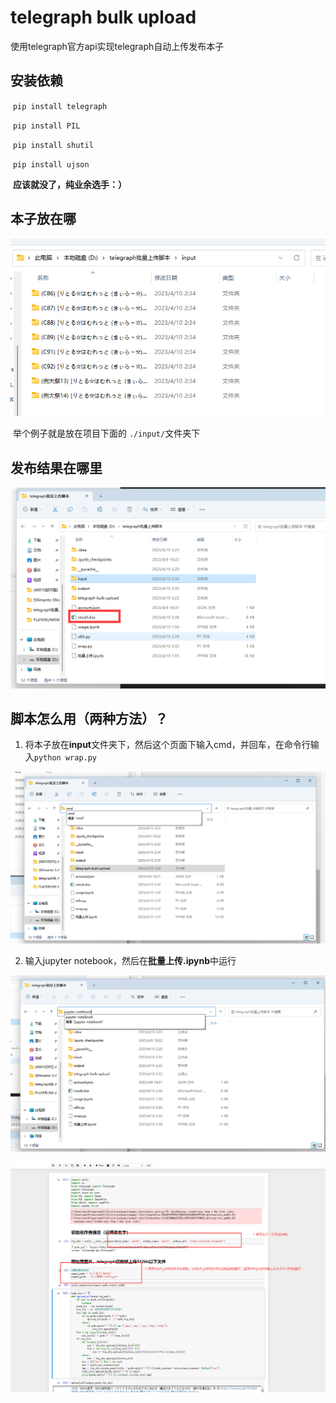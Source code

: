 # telegraph bulk upload
 使用telegraph官方api实现telegraph自动上传发布本子

## 安装依赖

​	`pip install telegraph`

​	`pip install PIL`

​	`pip install shutil`

​	`pip install ujson`

​	**应该就没了，纯业余选手：）**

## 本子放在哪

![image-20230410032531366](.\pics\image-20230410032531366.png)

​	举个例子就是放在项目下面的 `./input/`文件夹下

## 发布结果在哪里

![image-20230410032623987](.\pics\image-20230410032623987.png)

## 脚本怎么用（两种方法）？

1. 将本子放在**input**文件夹下，然后这个页面下输入cmd，并回车，在命令行输入`python wrap.py`

![image-20230410032827686](.\pics\image-20230410032827686.png)

2. 输入jupyter notebook，然后在**批量上传.ipynb**中运行

![image-20230410033012507](.\pics\image-20230410033012507.png)

![image-20230410033258211](.\pics\image-20230410033258211.png)
